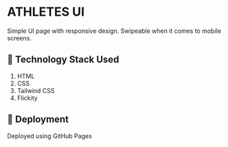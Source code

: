 # ATHLETES UI

Simple UI page with responsive design. Swipeable when it comes to mobile screens.

## 🔮 Technology Stack Used

1. HTML
2. CSS
3. Tailwind CSS
4. Flickity

## 🚀 Deployment

Deployed using GitHub Pages
